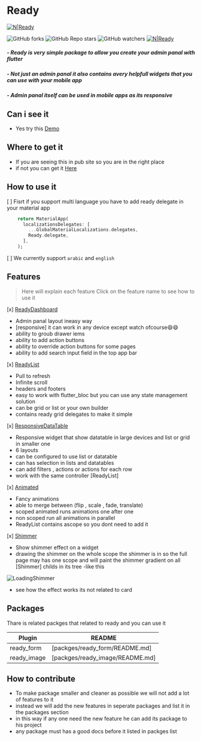 # Ready

[![N|Ready](https://img.shields.io/github/v/release/mo-ah-dawood/ready?style=for-the-badge)](https://github.com/mo-ah-dawood/ready) 

![GitHub forks](https://img.shields.io/github/forks/mo-ah-dawood/ready?style=for-the-badge) ![GitHub Repo stars](https://img.shields.io/github/stars/mo-ah-dawood/ready?style=for-the-badge) ![GitHub watchers](https://img.shields.io/github/watchers/mo-ah-dawood/ready?style=for-the-badge) [![N|Ready](https://img.shields.io/pub/v/ready.svg?style=for-the-badge)](https://pub.dev/packages/ready)

##### - Ready is very simple package to allow you create your admin panal with flutter

##### - Not just an admin panal it also contains avery helpfull widgets that you can use with your mobile app

##### - Admin panal itself can be used in mobile apps as its responsive 

## Can i see it

 - Yes try this [Demo](https://ready-19c04.web.app)

## Where to get it

 - If you are seeing this in pub site so you are in the right place
 - if not you can get it  [Here](https://pub.dev/packages/ready)

## How to use it

 
 [ ] Fisrt if you support multi language you have to add ready delegate in your material app

```dart
    return MaterialApp(
      localizationsDelegates: [
        ...GlobalMaterialLocalizations.delegates,
        Ready.delegate,
      ],
    );
```

[ ] We currently support `arabic` and `english`

## Features

 > Here will explain each feature
 > Click on the feature name to see how to use it
 
 [x] [ReadyDashboard](https://github.com/mo-ah-dawood/ready/wiki/ReadyDashboard)
 - Admin panal layout ineasy way
 - [responsive] it can work in any device except watch ofcourse😄😄
 - ability to groub drawer iems
 - ability to add action buttons
 - ability to override action buttons for some pages
 - ability to add search input field in the top app bar
 

 [x] [ReadyList](https://github.com/mo-ah-dawood/ready/wiki/ReadyList)
 - Pull to refresh
 - Infinite scroll
 - headers and footers
 - easy to work with flutter_bloc but you can use any state management solution
 - can be grid or list or your own builder
 - contains ready grid delegates to make it simple
 
  [x] [ResponsiveDataTable](https://github.com/mo-ah-dawood/ready/wiki/ResponsiveDataTable)
 - Responsive widget that show datatable in large devices and list or grid in smaller one
 - 6 layouts
 - can be configured to use list or datatable
 - can has selection in lists and datatables
 - can add filters , actions or actions for each row
 - work with the same controller [ReadyList] 
 
 [x] [Animated](https://github.com/mo-ah-dawood/ready/wiki/Animated)
 - Fancy animations
 - able to merge between (flip , scale , fade, translate)
 - scoped  animated runs animations one after one
 - non scoped run all animations in parallel
 - ReadyList contains ascope so you dont need to add it
 
 [x] [Shimmer](https://github.com/mo-ah-dawood/ready/wiki/Shimmer)
 - Show shimmer effect on a widget
 - drawing the shimmer on the whole scope the shimmer is in so the full page may has one scope and will paint the shimmer gradient on all [Shimmer] childs in its tree
 -like this

![LoadingShimmer](https://user-images.githubusercontent.com/31937782/147537961-2076ab13-9105-4251-83dc-62a2ae8d21fc.gif)

* see how the effect works its not related to card
 

## Packages

Thare is related packges that related  to  ready and you can use it

| Plugin | README |
| ------ | ------ |
| ready_form | [packges/ready_form/README.md] |
| ready_image | [packges/ready_image/README.md] |

## How to contribute

* To make package smaller and cleaner as possible we will not add a lot of features to it
* instead we will add the new features in seperate packages and list it in the packages section
* in this way if any one need the new feature he can add its package to his project
* any package must has a good docs before it listed in packges list
